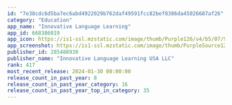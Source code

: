 ```yaml
---
id: "7e38cdc6d5ba7ec6abd4922029b762daf49591fcc82bef8386da45026687af26"
category: "Education"
app_name: "Innovative Language Learning"
app_id: 668386019
app_icon: https://is1-ssl.mzstatic.com/image/thumb/Purple126/v4/b5/07/92/b5079248-a58b-8df8-c039-7a454a1b0634/AppIcon-0-1x_U007emarketing-0-9-0-85-220-0.png/1024x1024bb.png
app_screenshot: https://is1-ssl.mzstatic.com/image/thumb/PurpleSource125/v4/dd/ec/c0/ddecc047-1683-1c81-5e57-8685ff57f324/81110c62-cbac-4ee9-bba3-18fbe7e8e8f6_01_complete-program_1284x2778.png/1284x2778bb.png
publisher_id: 285488930
publisher_name: "Innovative Language Learning USA LLC"
rank: 417
most_recent_release: 2024-01-30 00:00:00
release_count_in_past_year: 8
release_count_in_past_year_category: 16
release_count_in_past_year_top_in_category: 35
---
```


